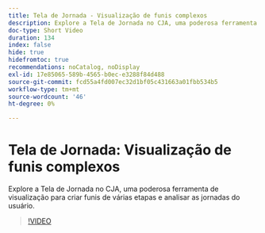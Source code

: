 ```yaml
---
title: Tela de Jornada - Visualização de funis complexos
description: Explore a Tela de Jornada no CJA, uma poderosa ferramenta de visualização para criar funis de várias etapas e analisar as jornadas do usuário.
doc-type: Short Video
duration: 134
index: false
hide: true
hidefromtoc: true
recommendations: noCatalog, noDisplay
exl-id: 17e85065-589b-4565-b0ec-e3288f84d488
source-git-commit: fcd55a4fd007ec32d1bf05c431663a01fbb534b5
workflow-type: tm+mt
source-wordcount: '46'
ht-degree: 0%

---
```


# Tela de Jornada: Visualização de funis complexos

Explore a Tela de Jornada no CJA, uma poderosa ferramenta de visualização para criar funis de várias etapas e analisar as jornadas do usuário.

<!-- 72_S103_3442450_134_journey-canvas-visualizing-complex-funnels -->
>[!VIDEO](https://video.tv.adobe.com/v/3460155/?learn=on&enablevpops=true&captions=por_br)
